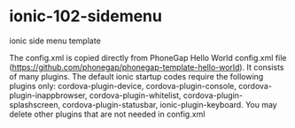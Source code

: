 # ionic-102-sidemenu
ionic side menu template

The config.xml is copied directly from PhoneGap Hello World config.xml file (https://github.com/phonegap/phonegap-template-hello-world). It consists of many plugins. The default ionic startup codes require the following plugins only: cordova-plugin-device, cordova-plugin-console, cordova-plugin-inappbrowser, cordova-plugin-whitelist, cordova-plugin-splashscreen, cordova-plugin-statusbar, ionic-plugin-keyboard. You may delete other plugins that are not needed in config.xml
